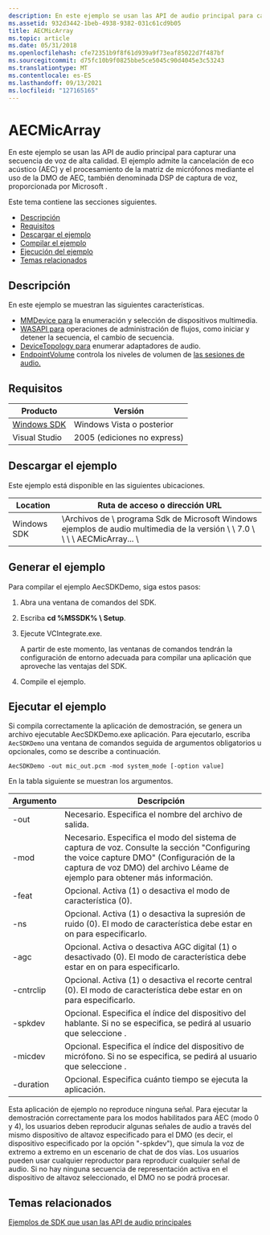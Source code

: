 ```yaml
---
description: En este ejemplo se usan las API de audio principal para capturar una secuencia de voz de alta calidad. El ejemplo admite la cancelación de eco acústico (AEC) y el procesamiento de la matriz de micrófonos mediante el uso de la DMO de AEC, también denominada DSP de captura de voz, proporcionada por Microsoft .
ms.assetid: 932d3442-1beb-4938-9382-031c61cd9b05
title: AECMicArray
ms.topic: article
ms.date: 05/31/2018
ms.openlocfilehash: cfe72351b9f8f61d939a9f73eaf85022d7f487bf
ms.sourcegitcommit: d75fc10b9f0825bbe5ce5045c90d4045e3c53243
ms.translationtype: MT
ms.contentlocale: es-ES
ms.lasthandoff: 09/13/2021
ms.locfileid: "127165165"
---
```

# <a name="aecmicarray"></a>AECMicArray

En este ejemplo se usan las API de audio principal para capturar una secuencia de voz de alta calidad. El ejemplo admite la cancelación de eco acústico (AEC) y el procesamiento de la matriz de micrófonos mediante el uso de la DMO de AEC, también denominada DSP de captura de voz, proporcionada por Microsoft .

Este tema contiene las secciones siguientes.

-   [Descripción](#description)
-   [Requisitos](#requirements)
-   [Descargar el ejemplo](#downloading-the-sample)
-   [Compilar el ejemplo](#building-the-sample)
-   [Ejecución del ejemplo](#running-the-sample)
-   [Temas relacionados](#related-topics)

## <a name="description"></a>Descripción

En este ejemplo se muestran las siguientes características.

-   [MMDevice para](mmdevice-api.md) la enumeración y selección de dispositivos multimedia.
-   [WASAPI para](wasapi.md) operaciones de administración de flujos, como iniciar y detener la secuencia, el cambio de secuencia.
-   [DeviceTopology para](devicetopology-api.md) enumerar adaptadores de audio.
-   [EndpointVolume](endpointvolume-api.md) controla los niveles de volumen de [las sesiones de audio.](audio-sessions.md)

## <a name="requirements"></a>Requisitos



| Producto                                                        | Versión                     |
|----------------------------------------------------------------|-----------------------------|
| [Windows SDK](https://msdn.microsoft.com/windowsvista/bb980924.aspx) | Windows Vista o posterior      |
| Visual Studio                                                  | 2005 (ediciones no express) |



 

## <a name="downloading-the-sample"></a>Descargar el ejemplo

Este ejemplo está disponible en las siguientes ubicaciones.



| Location    | Ruta de acceso o dirección URL                                                                                     |
|-------------|----------------------------------------------------------------------------------------------|
| Windows SDK | \\Archivos de \\ programa Sdk de Microsoft Windows ejemplos de audio multimedia de la versión \\ \\ 7.0 \\ \\ \\ \\ AECMicArray... \\ |



 

## <a name="building-the-sample"></a>Generar el ejemplo

Para compilar el ejemplo AecSDKDemo, siga estos pasos:

1.  Abra una ventana de comandos del SDK.
2.  Escriba **cd %MSSDK% \\ Setup**.
3.  Ejecute VCIntegrate.exe.

    A partir de este momento, las ventanas de comandos tendrán la configuración de entorno adecuada para compilar una aplicación que aproveche las ventajas del SDK.

4.  Compile el ejemplo.

## <a name="running-the-sample"></a>Ejecutar el ejemplo

Si compila correctamente la aplicación de demostración, se genera un archivo ejecutable AecSDKDemo.exe aplicación. Para ejecutarlo, escriba `AecSDKDemo` una ventana de comandos seguida de argumentos obligatorios u opcionales, como se describe a continuación.

`AecSDKDemo -out mic_out.pcm -mod system_mode [-option value] `

En la tabla siguiente se muestran los argumentos.

| Argumento  | Descripción                                                                                                                           |
|-----------|---------------------------------------------------------------------------------------------------------------------------------------|
| -out      | Necesario. Especifica el nombre del archivo de salida.                                                                                                 |
| -mod      | Necesario. Especifica el modo del sistema de captura de voz. Consulte la sección "Configuring the voice capture DMO" (Configuración de la captura de voz DMO) del archivo Léame de ejemplo para obtener más información. |
| -feat     | Opcional. Activa (1) o desactiva el modo de característica (0).                                                                                       |
| -ns       | Opcional. Activa (1) o desactiva la supresión de ruido (0). El modo de característica debe estar en on para especificarlo.                                     |
| -agc      | Opcional. Activa o desactiva AGC digital (1) o desactivado (0). El modo de característica debe estar en on para especificarlo.                                           |
| -cntrclip | Opcional. Activa (1) o desactiva el recorte central (0). El modo de característica debe estar en on para especificarlo.                                       |
| -spkdev   | Opcional. Especifica el índice del dispositivo del hablante. Si no se especifica, se pedirá al usuario que seleccione .                                         |
| -micdev   | Opcional. Especifica el índice del dispositivo de micrófono. Si no se especifica, se pedirá al usuario que seleccione .                                      |
| -duration | Opcional. Especifica cuánto tiempo se ejecuta la aplicación.                                                                                    |



 

Esta aplicación de ejemplo no reproduce ninguna señal. Para ejecutar la demostración correctamente para los modos habilitados para AEC (modo 0 y 4), los usuarios deben reproducir algunas señales de audio a través del mismo dispositivo de altavoz especificado para el DMO (es decir, el dispositivo especificado por la opción "-spkdev"), que simula la voz de extremo a extremo en un escenario de chat de dos vías. Los usuarios pueden usar cualquier reproductor para reproducir cualquier señal de audio. Si no hay ninguna secuencia de representación activa en el dispositivo de altavoz seleccionado, el DMO no se podrá procesar.

## <a name="related-topics"></a>Temas relacionados

<dl> <dt>

[Ejemplos de SDK que usan las API de audio principales](sdk-samples-that-use-the-core-audio-apis.md)
</dt> </dl>

 

 



